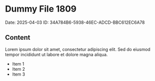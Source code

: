 # Dummy File 1809

Date: 2025-04-03
ID: 34A784B6-5938-46EC-ADCD-BBC612EC6A78

## Content

Lorem ipsum dolor sit amet, consectetur adipiscing elit.
Sed do eiusmod tempor incididunt ut labore et dolore magna aliqua.

* Item 1
* Item 2
* Item 3
